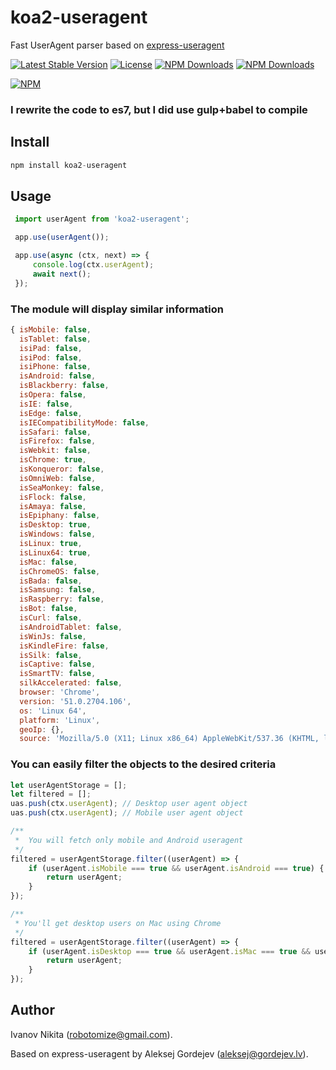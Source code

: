koa2-useragent
=====
Fast UserAgent parser based on [express-useragent](https://github.com/biggora/express-useragent)  

[![Latest Stable Version](https://img.shields.io/npm/v/koa2-useragent.svg?style=flat-square)](https://www.npmjs.com/package/koa2-useragent)
[![License](https://img.shields.io/npm/l/koa2-useragent.svg?style=flat-square)](https://www.npmjs.com/package/koa2-useragent)
[![NPM Downloads](https://img.shields.io/npm/dt/koa2-useragent.svg?style=flat-square)](https://www.npmjs.com/package/koa2-useragent)
[![NPM Downloads](https://img.shields.io/npm/dm/koa2-useragent.svg?style=flat-square)](https://www.npmjs.com/package/koa2-useragent)

[![NPM](https://nodei.co/npm/koa2-useragent.png?downloads=true&downloadRank=true&stars=true)](https://nodei.co/npm/koa2-useragent/)  

### I rewrite the code to es7, but I did use gulp+babel to compile

## Install 

```js
npm install koa2-useragent
```

## Usage 
```js
 import userAgent from 'koa2-useragent';

 app.use(userAgent());

 app.use(async (ctx, next) => {
     console.log(ctx.userAgent);
     await next();
 });
```

### The module will display similar information

```js
{ isMobile: false,
  isTablet: false,
  isiPad: false,
  isiPod: false,
  isiPhone: false,
  isAndroid: false,
  isBlackberry: false,
  isOpera: false,
  isIE: false,
  isEdge: false,
  isIECompatibilityMode: false,
  isSafari: false,
  isFirefox: false,
  isWebkit: false,
  isChrome: true,
  isKonqueror: false,
  isOmniWeb: false,
  isSeaMonkey: false,
  isFlock: false,
  isAmaya: false,
  isEpiphany: false,
  isDesktop: true,
  isWindows: false,
  isLinux: true,
  isLinux64: true,
  isMac: false,
  isChromeOS: false,
  isBada: false,
  isSamsung: false,
  isRaspberry: false,
  isBot: false,
  isCurl: false,
  isAndroidTablet: false,
  isWinJs: false,
  isKindleFire: false,
  isSilk: false,
  isCaptive: false,
  isSmartTV: false,
  silkAccelerated: false,
  browser: 'Chrome',
  version: '51.0.2704.106',
  os: 'Linux 64',
  platform: 'Linux',
  geoIp: {},
  source: 'Mozilla/5.0 (X11; Linux x86_64) AppleWebKit/537.36 (KHTML, like Gecko) Chrome/51.0.2704.106 Safari/537.36' }
```

### You can easily filter the objects to the desired criteria

```js
let userAgentStorage = [];
let filtered = [];
uas.push(ctx.userAgent); // Desktop user agent object
uas.push(ctx.userAgent); // Mobile user agent object

/**
 *  You will fetch only mobile and Android useragent
 */
filtered = userAgentStorage.filter((userAgent) => {
    if (userAgent.isMobile === true && userAgent.isAndroid === true) {
        return userAgent;
    }
});

/**
 * You'll get desktop users on Mac using Chrome
 */
filtered = userAgentStorage.filter((userAgent) => {
    if (userAgent.isDesktop === true && userAgent.isMac === true && userAgent.isChrome) {
        return userAgent;
    }
});
```

## Author

Ivanov Nikita  (robotomize@gmail.com).

Based on express-useragent by Aleksej Gordejev (aleksej@gordejev.lv).
